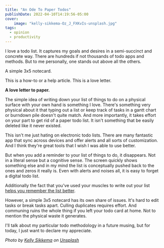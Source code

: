 ```yaml
---
title: "An Ode To Paper Todos"
publishDate: 2022-04-10T14:19:56-05:00
cover:
    image: "kelly-sikkema-Oz_J_FXKvIs-unsplash.jpg"
tags:
  - opinion
  - productivity
---
```

I love a todo list.
It captures my goals and desires in a semi-succinct and concrete way.
There are hundreds if not thousands of todo apps and methods. But to me personally, one stands out above all the others.

A simple 3x5 notecard.

This is a how-to or a help article. This is a love letter.

**A love letter to paper.**

The simple idea of writing down your list of things to do on a physical surface with your own hand is something I love.
There's something very physical about it that typing out a list or keep track of tasks in a gantt chart or burndown pile doesn't quite match.
And more importantly, it takes effort on your part to get rid of a paper todo list.
It isn't something that be easily deleted like it never existed.

This isn't me just hating on electronic todo lists.
There are many fantastic app that sync across devices and offer alerts and all sorts of customization.
And I think they're great tools that I wish I was able to use better.

But when you add a reminder to your list of things to do, it disappears.
Not in a literal sense but a cognitive sense.
The screen quickly shows something else and in my mind the list is conceptually pushed back to the ones and zeros it really is.
Even with alerts and noises all, it is easy to forget a digital todo list.

Additionally the fact that you've used your muscles to write out your list [helps you remember the list better](https://www.huffpost.com/entry/writing-by-hand-improves-your-memory-experts-say_n_61087608e4b0999d2084f66b).

However, a simple 3x5 notecard has its own share of issues.
It's hard to edit tasks or break tasks apart.
Culling duplicates requires effort.
And communing ruins the whole thing if you left your todo card at home.
Not to mention the physical waste it generates.


I'll talk about my particular todo methodology in a future musing, but for today, I just want to declare my appreciate.

_Photo by <a href="https://unsplash.com/@kellysikkema">Kelly Sikkema</a> on <a href="https://unsplash.com/s/photos/note-cards">Unsplash</a>_
